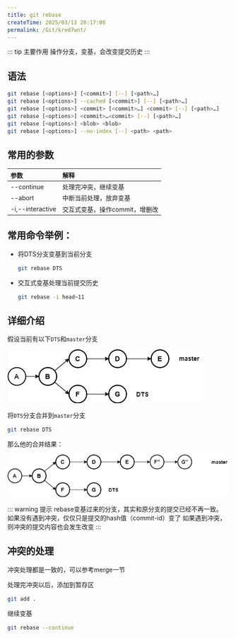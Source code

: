 ```yaml
---
title: git rebase
createTime: 2025/03/13 20:17:00
permalink: /Git/kred7wnt/
---
```


::: tip 主要作用
操作分支，变基，会改变提交历史
:::

## 语法

```bash
git rebase [<options>] [<commit>] [--] [<path>…​]
git rebase [<options>] --cached [<commit>] [--] [<path>…​]
git rebase [<options>] <commit> [<commit>…​] <commit> [--] [<path>…​]
git rebase [<options>] <commit>…​<commit> [--] [<path>…​]
git rebase [<options>] <blob> <blob>
git rebase [<options>] --no-index [--] <path> <path>
```

## 常用的参数

| 参数               | 解释                 |
|:---------------- |:------------------ |
| --continue       | 处理完冲突，继续变基         |
| --abort          | 中断当前处理，放弃变基        |
| -i,--interactive | 交互式变基，操作commit，增删改 |

## 常用命令举例：

- 将DTS分支变基到当前分支
  
  ```bash
  git rebase DTS
  ```

- 交互式变基处理当前提交历史
  
  ```bash
  git rebase -i head~11
  ```

## 详细介绍

假设当前有以下`DTS`和`master`分支

![merge图示](./assets/merge.png)

将`DTS`分支合并到`master`分支

```bash
git rebase DTS
```

那么他的合并结果：

!["merge 合并结果"](./assets/rebase_result.png)

::: warning 提示
rebase变基过来的分支，其实和原分支的提交已经不再一致。  
如果没有遇到冲突，仅仅只是提交的hash值（commit-id）变了
如果遇到冲突，则冲突的提交内容也会发生改变
:::

## 冲突的处理

冲突处理都是一致的，可以参考merge一节

处理完冲突以后，添加到暂存区

```bash
git add .
```

继续变基

```bash
git rebase --continue
```
